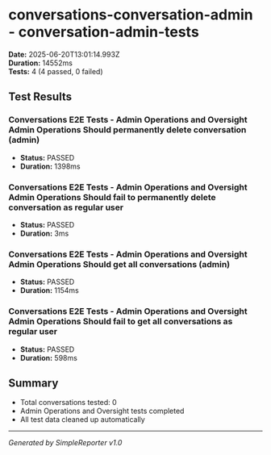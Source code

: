 # conversations-conversation-admin - conversation-admin-tests

**Date:** 2025-06-20T13:01:14.993Z  
**Duration:** 14552ms  
**Tests:** 4 (4 passed, 0 failed)

## Test Results


### Conversations E2E Tests - Admin Operations and Oversight Admin Operations Should permanently delete conversation (admin)
- **Status:** PASSED
- **Duration:** 1398ms



### Conversations E2E Tests - Admin Operations and Oversight Admin Operations Should fail to permanently delete conversation as regular user
- **Status:** PASSED
- **Duration:** 3ms



### Conversations E2E Tests - Admin Operations and Oversight Admin Operations Should get all conversations (admin)
- **Status:** PASSED
- **Duration:** 1154ms



### Conversations E2E Tests - Admin Operations and Oversight Admin Operations Should fail to get all conversations as regular user
- **Status:** PASSED
- **Duration:** 598ms



## Summary

- Total conversations tested: 0
- Admin Operations and Oversight tests completed
- All test data cleaned up automatically

---
*Generated by SimpleReporter v1.0*
